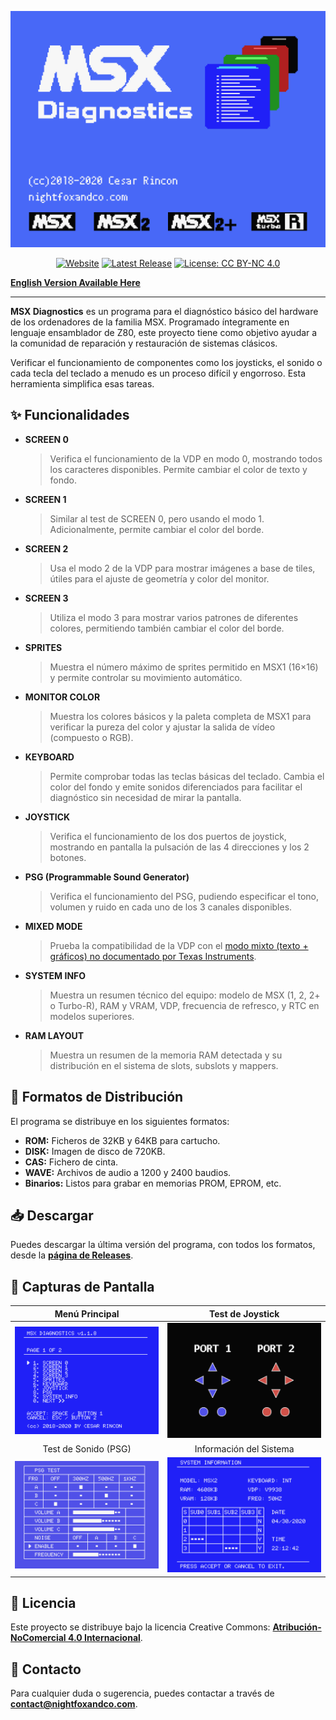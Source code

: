 ![MSX Diagnostics Screenshot](https://github.com/knightfox75/msx_diagnostics/blob/master/media/scr_shot_01.png)

<div align="center">

[![Website](https://img.shields.io/badge/Website-msx--diagnostics.nightfoxandco.com-blue?style=for-the-badge&logo=)](https://msx-diagnostics.nightfoxandco.com)
[![Latest Release](https://img.shields.io/github/v/release/knightfox75/msx_diagnostics?style=for-the-badge&logo=github)](https://github.com/knightfox75/msx_diagnostics/releases/latest)
[![License: CC BY-NC 4.0](https://img.shields.io/badge/Licencia-CC_BY--NC_4.0-orange.svg?style=for-the-badge)](https://creativecommons.org/licenses/by-nc/4.0/)

</div>

**[English Version Available Here](README_en.md)**

---

**MSX Diagnostics** es un programa para el diagnóstico básico del hardware de los ordenadores de la familia MSX. Programado íntegramente en lenguaje ensamblador de Z80, este proyecto tiene como objetivo ayudar a la comunidad de reparación y restauración de sistemas clásicos.

Verificar el funcionamiento de componentes como los joysticks, el sonido o cada tecla del teclado a menudo es un proceso difícil y engorroso. Esta herramienta simplifica esas tareas.

## ✨ Funcionalidades

*   **SCREEN 0**
    > Verifica el funcionamiento de la VDP en modo 0, mostrando todos los caracteres disponibles. Permite cambiar el color de texto y fondo.

*   **SCREEN 1**
    > Similar al test de SCREEN 0, pero usando el modo 1. Adicionalmente, permite cambiar el color del borde.

*   **SCREEN 2**
    > Usa el modo 2 de la VDP para mostrar imágenes a base de tiles, útiles para el ajuste de geometría y color del monitor.

*   **SCREEN 3**
    > Utiliza el modo 3 para mostrar varios patrones de diferentes colores, permitiendo también cambiar el color del borde.

*   **SPRITES**
    > Muestra el número máximo de sprites permitido en MSX1 (16×16) y permite controlar su movimiento automático.

*   **MONITOR COLOR**
    > Muestra los colores básicos y la paleta completa de MSX1 para verificar la pureza del color y ajustar la salida de vídeo (compuesto o RGB).

*   **KEYBOARD**
    > Permite comprobar todas las teclas básicas del teclado. Cambia el color del fondo y emite sonidos diferenciados para facilitar el diagnóstico sin necesidad de mirar la pantalla.

*   **JOYSTICK**
    > Verifica el funcionamiento de los dos puertos de joystick, mostrando en pantalla la pulsación de las 4 direcciones y los 2 botones.

*   **PSG (Programmable Sound Generator)**
    > Verifica el funcionamiento del PSG, pudiendo especificar el tono, volumen y ruido en cada uno de los 3 canales disponibles.

*   **MIXED MODE**
    > Prueba la compatibilidad de la VDP con el [modo mixto (texto + gráficos) no documentado por Texas Instruments](https://en.wikipedia.org/wiki/Texas_Instruments_TMS9918#Undocumented).

*   **SYSTEM INFO**
    > Muestra un resumen técnico del equipo: modelo de MSX (1, 2, 2+ o Turbo-R), RAM y VRAM, VDP, frecuencia de refresco, y RTC en modelos superiores.

*   **RAM LAYOUT**
    > Muestra un resumen de la memoria RAM detectada y su distribución en el sistema de slots, subslots y mappers.

## 💾 Formatos de Distribución

El programa se distribuye en los siguientes formatos:
*   **ROM:** Ficheros de 32KB y 64KB para cartucho.
*   **DISK:** Imagen de disco de 720KB.
*   **CAS:** Fichero de cinta.
*   **WAVE:** Archivos de audio a 1200 y 2400 baudios.
*   **Binarios:** Listos para grabar en memorias PROM, EPROM, etc.

## 📥 Descargar

Puedes descargar la última versión del programa, con todos los formatos, desde la **[página de Releases](https://github.com/knightfox75/msx_diagnostics/releases/latest)**.

## 📸 Capturas de Pantalla

| Menú Principal | Test de Joystick |
| :---: | :---: |
| ![Screenshot 1](https://github.com/knightfox75/msx_diagnostics/blob/master/media/scr_shot_02.png) | ![Screenshot 2](https://github.com/knightfox75/msx_diagnostics/blob/master/media/scr_shot_04.png) |
| Test de Sonido (PSG) | Información del Sistema |
| ![Screenshot 3](https://github.com/knightfox75/msx_diagnostics/blob/master/media/scr_shot_05.png) | ![Screenshot 4](https://github.com/knightfox75/msx_diagnostics/blob/master/media/scr_shot_06.png) |

## 📜 Licencia

Este proyecto se distribuye bajo la licencia Creative Commons: **[Atribución-NoComercial 4.0 Internacional](https://creativecommons.org/licenses/by-nc/4.0/)**.

## 📧 Contacto

Para cualquier duda o sugerencia, puedes contactar a través de **contact@nightfoxandco.com**.
